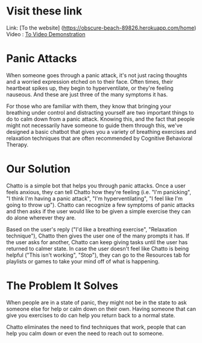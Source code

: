 # Visit these link
Link: [To the website] (https://obscure-beach-89826.herokuapp.com/home)
Video : [To Video Demonstration](https://youtu.be/p7Iu28lxXcY)

# Panic Attacks
When someone goes through a panic attack, it's not just racing thoughts and a worried expression etched on to their face. Often times, their heartbeat spikes up, they begin to hyperventilate, or they're feeling nauseous. And these are just three of the many symptoms it has.

For those who are familiar with them, they know that bringing your breathing under control and distracting yourself are two important things to do to calm down from a panic attack. Knowing this, and the fact that people might not necessarily have someone to guide them through this, we've designed a basic chatbot that gives you a variety of breathing exercises and relaxation techniques that are often recommended by Cognitive Behavioral Therapy.

# Our Solution
Chatto is a simple bot that helps you through panic attacks. Once a user feels anxious, they can tell Chatto how they're feeling (i.e. "I'm panicking", "I think I'm having a panic attack", "I'm hyperventilating", "I feel like I'm going to throw up"). Chatto can recognize a few symptoms of panic attacks and then asks if the user would like to be given a simple exercise they can do alone wherever they are.

Based on the user's reply ("I'd like a breathing exercise", "Relaxation technique"), Chatto then gives the user one of the many prompts it has. If the user asks for another, Chatto can keep giving tasks until the user has returned to calmer state. In case the user doesn't feel like Chatto is being helpful ("This isn't working", "Stop"), they can go to the Resources tab for playlists or games to take your mind off of what is happening.

# The Problem It Solves
When people are in a state of panic, they might not be in the state to ask someone else for help or calm down on their own. Having someone that can give you exercises to do can help you return back to a normal state.

Chatto eliminates the need to find techniques that work, people that can help you calm down or even the need to reach out to someone.


